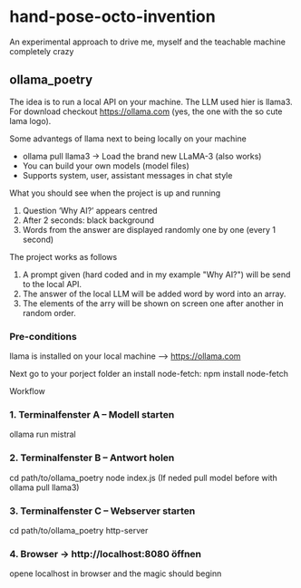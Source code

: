 # hand-pose-octo-invention
An experimental approach to drive me, myself and the teachable machine completely crazy 

## ollama_poetry
The idea is to run a local API on your machine. The LLM used hier is llama3.
For download checkout https://ollama.com (yes, the one with the so cute lama logo).

Some advantegs of llama next to being locally on your machine
- ollama pull llama3 → Load the brand new LLaMA-3 (also works)
- You can build your own models (model files)
- Supports system, user, assistant messages in chat style


What you should see when the project is up and running
1. Question ‘Why AI?’ appears centred
2. After 2 seconds: black background
3. Words from the answer are displayed randomly one by one (every 1 second)

The project works as follows
1. A prompt given (hard coded and in my example "Why AI?") will be send to the local API.
2. The answer of the local LLM will be added word by word into an array.
3. The elements of the arry will be shown on screen one after another in random order.


### Pre-conditions
llama is installed on your local machine --> https://ollama.com

Next go to your porject folder an install node-fetch:
npm install node-fetch

Workflow
### 1. Terminalfenster A – Modell starten
ollama run mistral

### 2. Terminalfenster B – Antwort holen
cd path/to/ollama_poetry
node index.js (If neded pull model before with ollama pull llama3)

### 3. Terminalfenster C – Webserver starten
cd path/to/ollama_poetry
http-server

### 4. Browser → http://localhost:8080 öffnen
opene localhost in browser and the magic should beginn